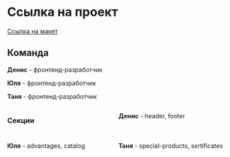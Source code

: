 # Ссылка на проект
<a href="https://www.figma.com/file/kJm0F20PPjTDsvsEJfpKK2/FREE-%7C-Cablerrr---Online-Cable-Wholesale-Store-(Community)-(Copy)?type=design&node-id=1314%3A7264&mode=design&t=IJLNkPblEdYLHM8k-1">Ссылка на макет</a>

<h2>Команда</h2>
	<p><b>Денис</b> - фронтенд-разработчик</p>
	<p><b>Юля</b> - фронтенд-разработчик</p>
	<p><b>Таня</b> - фронтенд-разработчик</p>
<div style="display: grid; grid-template-columns: 1fr 1fr; gap: 10px;">
	<h3>Секции</h3>
	<p><b>Денис</b> - header, footer</p>
	<p><b>Юля</b> - advantages, catalog</p>
	<p><b>Таня</b> - special-products, sertificates</p>
</div>